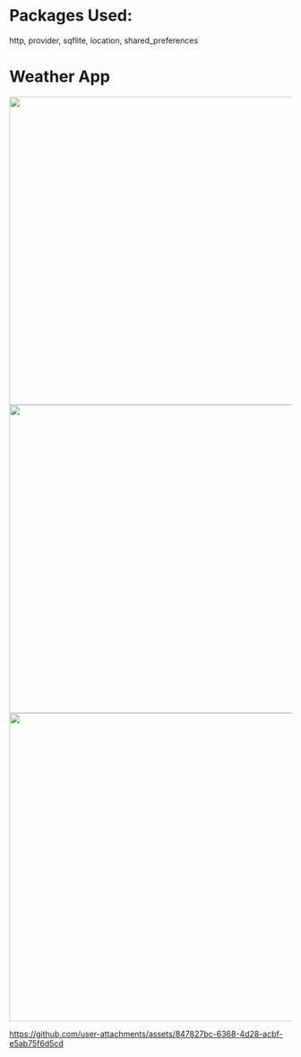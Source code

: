  <h1>Packages Used:</h1>
  http,
 provider,
sqflite,
location,
shared_preferences


 <div>
  <h1> Weather App</h1>
        <img  height= "550" src="https://github.com/user-attachments/assets/e6a6366c-f9fe-4ddb-a523-32ed164892a2"  />
      <img  height= "550" src="https://github.com/user-attachments/assets/07486532-9683-492b-85e7-cb57baa4ccdb"  />
       <img  height= "550" src="https://github.com/user-attachments/assets/ea11b5a5-2a97-4f14-818e-45cff09eb659"  />


https://github.com/user-attachments/assets/847827bc-6368-4d28-acbf-e5ab75f6d5cd


  </div>



